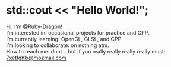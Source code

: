 # std::cout << "Hello World!";

Hi, I’m @Ruby-Dragon!\
I’m interested in: occasional projects for practice and CPP.\
I’m currently learning: OpenGL, GLSL, and CPP\
I’m looking to collaborate: on nothing atm.\
How to reach me: dont... but if you really really really really must: 7xetfghlx@mozmail.com
